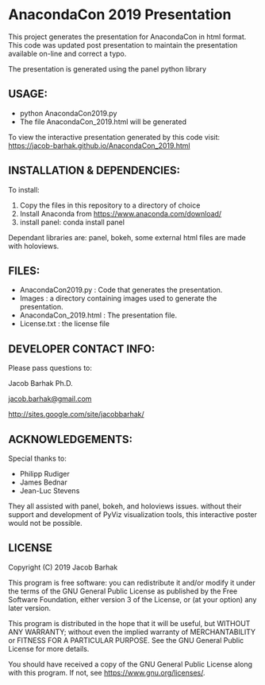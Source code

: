AnacondaCon 2019 Presentation
=============================

This project generates the presentation for AnacondaCon in html format. This code was updated post presentation to maintain the presentation available on-line and correct a typo.

The presentation is generated using the panel python library

USAGE:
------
* python AnacondaCon2019.py
* The file AnacondaCon_2019.html will be generated

To view the interactive presentation generated by this code visit:
https://jacob-barhak.github.io/AnacondaCon_2019.html


INSTALLATION & DEPENDENCIES:
----------------------------
To install:
1. Copy the files in this repository to a directory of choice 
2. Install Anaconda from https://www.anaconda.com/download/
3. install panel: conda install panel

Dependant libraries are: panel, bokeh, some external html files are made with holoviews.



FILES:
------
* AnacondaCon2019.py : Code that generates the presentation.
* Images : a directory containing images used to generate the presentation.
* AnacondaCon_2019.html : The presentation file.
* License.txt : the license file


DEVELOPER CONTACT INFO:
-----------------------

Please pass questions to:


Jacob Barhak Ph.D.

jacob.barhak@gmail.com

http://sites.google.com/site/jacobbarhak/


ACKNOWLEDGEMENTS:
-----------------
Special thanks to:
* Philipp Rudiger
* James Bednar
* Jean-Luc Stevens 

They all assisted with panel, bokeh, and holoviews issues.
without their support and development of PyViz visualization tools, this interactive poster would not be possible.


LICENSE
-------
Copyright (C) 2019 Jacob Barhak


This program is free software: you can redistribute it and/or modify
it under the terms of the GNU General Public License as published by
the Free Software Foundation, either version 3 of the License, or
(at your option) any later version.

This program is distributed in the hope that it will be useful,
but WITHOUT ANY WARRANTY; without even the implied warranty of
MERCHANTABILITY or FITNESS FOR A PARTICULAR PURPOSE.  See the
GNU General Public License for more details.

You should have received a copy of the GNU General Public License
along with this program.  If not, see <https://www.gnu.org/licenses/>.